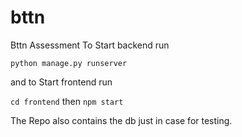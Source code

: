 # bttn
Bttn Assessment 
To Start backend run 

```python manage.py runserver```

and to Start frontend run 

```cd frontend```
then
```npm start```

The Repo also contains the db just in case for testing. 
